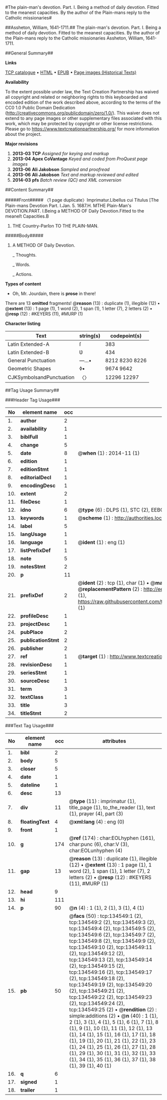 #The plain-man's devotion. Part. I. Being a method of daily devotion. Fitted to the meanest capacities. By the author of the Plain-mans reply to the Catholic missionaries#

##Assheton, William, 1641-1711.##
The plain-man's devotion. Part. I. Being a method of daily devotion. Fitted to the meanest capacities. By the author of the Plain-mans reply to the Catholic missionaries
Assheton, William, 1641-1711.

##General Summary##

**Links**

[TCP catalogue](http://www.ota.ox.ac.uk/tcp/)  • 
[HTML](http://tei.it.ox.ac.uk/tcp/Texts-HTML/free/A75/A75743.html)  • 
[EPUB](http://tei.it.ox.ac.uk/tcp/Texts-EPUB/free/A75/A75743.epub) • 
[Page images (Historical Texts)](https://historicaltexts.jisc.ac.uk/eebo-99896564e)

**Availability**

To the extent possible under law, the Text Creation Partnership has waived all copyright and related or neighboring rights to this keyboarded and encoded edition of the work described above, according to the terms of the CC0 1.0 Public Domain Dedication (http://creativecommons.org/publicdomain/zero/1.0/). This waiver does not extend to any page images or other supplementary files associated with this work, which may be protected by copyright or other license restrictions. Please go to https://www.textcreationpartnership.org/ for more information about the project.

**Major revisions**

1. __2013-03__ __TCP__ *Assigned for keying and markup*
1. __2013-04__ __Apex CoVantage__ *Keyed and coded from ProQuest page images*
1. __2013-06__ __Ali Jakobson__ *Sampled and proofread*
1. __2013-06__ __Ali Jakobson__ *Text and markup reviewed and edited*
1. __2014-03__ __pfs__ *Batch review (QC) and XML conversion*

##Content Summary##

#####Front#####
〈1 page duplicate〉Imprimatur.Libellus cui Titulus [The Plain-mans Devotion Part. I.Jan. 5. 1687.H. MTHE Plain-Man's DEVOTION.PART. I.Being a METHOD OF Daily Devotion.Fitted to the meaneſt Capacities.B
1. THE Country-Parſon TO THE PLAIN-MAN.

#####Body#####

1. A METHOD OF Daily Devotion.

    _ Thoughts.

    _ Words.

    _ Actions.

**Types of content**

  * Oh, Mr. Jourdain, there is **prose** in there!

There are 13 **omitted** fragments! 
 @__reason__ (13) : duplicate (1), illegible (12)  •  @__extent__ (13) : 1 page (1), 1 word (2), 1 span (1), 1 letter (7), 2 letters (2)  •  @__resp__ (12) : #KEYERS (11), #MURP (1)

**Character listing**


|Text|string(s)|codepoint(s)|
|---|---|---|
|Latin Extended-A|ſ|383|
|Latin Extended-B|Ʋ|434|
|General Punctuation|—…•|8212 8230 8226|
|Geometric Shapes|◊▪|9674 9642|
|CJKSymbolsandPunctuation|〈〉|12296 12297|

##Tag Usage Summary##

###Header Tag Usage###

|No|element name|occ|attributes|
|---|---|---|---|
|1.|__author__|2||
|2.|__availability__|1||
|3.|__biblFull__|1||
|4.|__change__|5||
|5.|__date__|8| @__when__ (1) : 2014-11 (1)|
|6.|__edition__|1||
|7.|__editionStmt__|1||
|8.|__editorialDecl__|1||
|9.|__encodingDesc__|1||
|10.|__extent__|2||
|11.|__fileDesc__|1||
|12.|__idno__|6| @__type__ (6) : DLPS (1), STC (2), EEBO-CITATION (1), PROQUEST (1), VID (1)|
|13.|__keywords__|1| @__scheme__ (1) : http://authorities.loc.gov/ (1)|
|14.|__label__|5||
|15.|__langUsage__|1||
|16.|__language__|1| @__ident__ (1) : eng (1)|
|17.|__listPrefixDef__|1||
|18.|__note__|5||
|19.|__notesStmt__|2||
|20.|__p__|11||
|21.|__prefixDef__|2| @__ident__ (2) : tcp (1), char (1)  •  @__matchPattern__ (2) : ([0-9\-]+):([0-9IVX]+) (1), (.+) (1)  •  @__replacementPattern__ (2) : http://eebo.chadwyck.com/downloadtiff?vid=$1&page=$2 (1), https://raw.githubusercontent.com/textcreationpartnership/Texts/master/tcpchars.xml#$1 (1)|
|22.|__profileDesc__|1||
|23.|__projectDesc__|1||
|24.|__pubPlace__|2||
|25.|__publicationStmt__|2||
|26.|__publisher__|2||
|27.|__ref__|1| @__target__ (1) : http://www.textcreationpartnership.org/docs/. (1)|
|28.|__revisionDesc__|1||
|29.|__seriesStmt__|1||
|30.|__sourceDesc__|1||
|31.|__term__|3||
|32.|__textClass__|1||
|33.|__title__|3||
|34.|__titleStmt__|2||


###Text Tag Usage###

|No|element name|occ|attributes|
|---|---|---|---|
|1.|__bibl__|2||
|2.|__body__|5||
|3.|__closer__|5||
|4.|__date__|1||
|5.|__dateline__|1||
|6.|__desc__|13||
|7.|__div__|11| @__type__ (11) : imprimatur (1), title_page (1), to_the_reader (1), text (1), prayer (4), part (3)|
|8.|__floatingText__|4| @__xml:lang__ (4) : eng (0)|
|9.|__front__|1||
|10.|__g__|174| @__ref__ (174) : char:EOLhyphen (161), char:punc (6), char:V (3), char:EOLunhyphen (4)|
|11.|__gap__|13| @__reason__ (13) : duplicate (1), illegible (12)  •  @__extent__ (13) : 1 page (1), 1 word (2), 1 span (1), 1 letter (7), 2 letters (2)  •  @__resp__ (12) : #KEYERS (11), #MURP (1)|
|12.|__head__|9||
|13.|__hi__|111||
|14.|__p__|90| @__n__ (4) : 1 (1), 2 (1), 3 (1), 4 (1)|
|15.|__pb__|50| @__facs__ (50) : tcp:134549:1 (2), tcp:134549:2 (2), tcp:134549:3 (2), tcp:134549:4 (2), tcp:134549:5 (2), tcp:134549:6 (2), tcp:134549:7 (2), tcp:134549:8 (2), tcp:134549:9 (2), tcp:134549:10 (2), tcp:134549:11 (2), tcp:134549:12 (2), tcp:134549:13 (2), tcp:134549:14 (2), tcp:134549:15 (2), tcp:134549:16 (2), tcp:134549:17 (2), tcp:134549:18 (2), tcp:134549:19 (2), tcp:134549:20 (2), tcp:134549:21 (2), tcp:134549:22 (2), tcp:134549:23 (2), tcp:134549:24 (2), tcp:134549:25 (2)  •  @__rendition__ (2) : simple:additions (2)  •  @__n__ (40) : 1 (1), 2 (1), 3 (1), 4 (1), 5 (1), 6 (1), 7 (1), 8 (1), 9 (1), 10 (1), 11 (1), 12 (1), 13 (1), 14 (1), 15 (1), 16 (1), 17 (1), 18 (1), 19 (1), 20 (1), 21 (1), 22 (1), 23 (1), 24 (1), 25 (1), 26 (1), 27 (1), 28 (1), 29 (1), 30 (1), 31 (1), 32 (1), 33 (1), 34 (1), 35 (1), 36 (1), 37 (1), 38 (1), 39 (1), 40 (1)|
|16.|__q__|6||
|17.|__signed__|1||
|18.|__trailer__|1||
